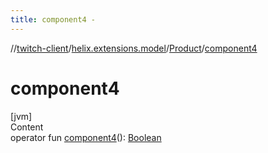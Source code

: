 ```yaml
---
title: component4 -
---
```

//[twitch-client](../../index.md)/[helix.extensions.model](../index.md)/[Product](index.md)/[component4](component4.md)



# component4  
[jvm]  
Content  
operator fun [component4](component4.md)(): [Boolean](https://kotlinlang.org/api/latest/jvm/stdlib/kotlin/-boolean/index.html)  



